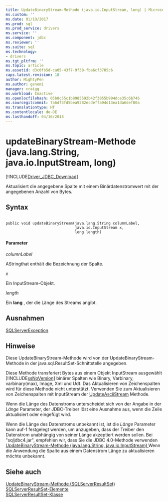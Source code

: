 ```yaml
---
title: UpdateBinaryStream-Methode (java.io.InputStream, long) | Microsoft Docs
ms.custom: ''
ms.date: 01/19/2017
ms.prod: sql
ms.prod_service: drivers
ms.service: ''
ms.component: jdbc
ms.reviewer: ''
ms.suite: sql
ms.technology:
- drivers
ms.tgt_pltfrm: ''
ms.topic: article
ms.assetid: d3c0fb5d-ca05-43f7-9f38-fba6cf3705c6
caps.latest.revision: 18
author: MightyPen
ms.author: genemi
manager: craigg
ms.workload: Inactive
ms.openlocfilehash: 05b0c55c1b8985592b42f3055b994dce35c6b746
ms.sourcegitcommit: 7a6df3fd5bea9282ecdeffa94d13ea1da6def80a
ms.translationtype: HT
ms.contentlocale: de-DE
ms.lasthandoff: 04/16/2018
---
```

# <a name="updatebinarystream-method-javalangstring-javaioinputstream-long"></a>updateBinaryStream-Methode (java.lang.String, java.io.InputStream, long)
[!INCLUDE[Driver_JDBC_Download](../../../includes/driver_jdbc_download.md)]

  Aktualisiert die angegebene Spalte mit einem Binärdatenstromwert mit der angegebenen Anzahl von Bytes.  
  
## <a name="syntax"></a>Syntax  
  
```  
  
public void updateBinaryStream(java.lang.String columnLabel,  
                               java.io.InputStream x,  
                               long length)  
```  
  
#### <a name="parameters"></a>Parameter  
 *columnLabel*  
  
 AStringthat enthält die Bezeichnung der Spalte.  
  
 *x*  
  
 Ein InputStream-Objekt.  
  
 *length*  
  
 Ein **lang** , der die Länge des Streams angibt.  
  
## <a name="exceptions"></a>Ausnahmen  
 [SQLServerException](../../../connect/jdbc/reference/sqlserverexception-class.md)  
  
## <a name="remarks"></a>Hinweise  
 Diese UpdateBinaryStream-Methode wird von der UpdateBinaryStream-Methode in der java.sql.ResultSet-Schnittstelle angegeben.  
  
 Diese Methode transferiert Bytes aus einem Objekt InputStream ausgewählt [!INCLUDE[ssNoVersion](../../../includes/ssnoversion_md.md)] binärer Spalten wie Binary, Varbinary, varbinary(max), Image, Xml und Udt. Das Aktualisieren von Zeichenspalten wird für diese Methode nicht unterstützt. Verwenden Sie zum Aktualisieren von Zeichenspalten mit InputStream der [UpdateAsciiStream](../../../connect/jdbc/reference/updateasciistream-method-sqlserverresultset.md) Methode.  
  
 Wenn die Länge des Datenstroms unterscheidet sich von der Angabe in der *Länge* Parameter, der JDBC-Treiber löst eine Ausnahme aus, wenn die Zeile aktualisiert oder eingefügt wird.  
  
 Wenn die Länge des Datenstroms unbekannt ist, ist die *Länge* Parameter kann auf-1 festgelegt werden, um anzugeben, dass der Treiber den Datenstrom unabhängig von seiner Länge akzeptiert werden sollen. Bei "sqljdbc4.jar", empfehlen wir, dass Sie die JDBC 4.0-Methode verwenden [UpdateBinaryStream-Methode &#40;java.lang.String, java.io.InputStream&#41; ](../../../connect/jdbc/reference/updatebinarystream-method-java-lang-string-java-io-inputstream.md) Wenn die Anwendung die Spalte aus einem Datenstrom Länge zu aktualisieren möchte unbekannt.  
  
## <a name="see-also"></a>Siehe auch  
 [UpdateBinaryStream-Methode &#40;SQLServerResultSet&#41;](../../../connect/jdbc/reference/updatebinarystream-method-sqlserverresultset.md)   
 [SQLServerResultSet-Elemente](../../../connect/jdbc/reference/sqlserverresultset-members.md)   
 [SQLServerResultSet-Klasse](../../../connect/jdbc/reference/sqlserverresultset-class.md)  
  
  
